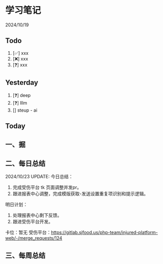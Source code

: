# 学习笔记

2024/10/19

## Todo

1. [✅] xxx
2. [❌] xxx
3. [❓] xxx

## Yesterday

1. [❓] deep
2. [❓] lllm
3. [] steup - ai

## Today

## 一、掘

## 二、每日总结

2024/10/23 UPDATE:
今日总结：

1. 完成受伤平台 tk 页面调整并发pr。
2. 跟进报表中心调整，完成模版获取-发送设置重复项识别和提示逻辑。



明日计划：

1. 处理报表中心剩下反馈。
1. 跟进受伤平台开发。



卡位：暂无
受伤平台：https://gitlab.sjfood.us/php-team/injured-platform-web/-/merge_requests/124

## 三、每周总结
